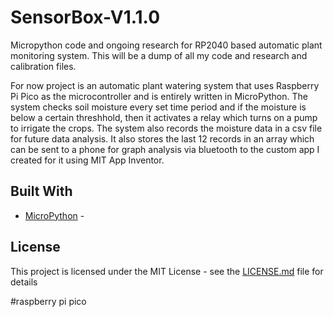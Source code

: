 # SensorBox-V1.1.0
Micropython code and ongoing research for RP2040 based automatic plant monitoring system. This will be a dump of all my code and research and calibration files.

For now project is an automatic plant watering system that uses Raspberry Pi Pico as the microcontroller and is entirely written in MicroPython.
The system checks soil moisture every set time period and if the moisture is below a certain threshhold, then it activates a relay which turns on a pump to irrigate the crops.
The system also records the moisture data in a csv file for future data analysis.
It also stores the last 12 records in an array which can be sent to a phone for graph analysis via bluetooth to the custom app I created for it using MIT App Inventor.

## Built With

* [MicroPython](https://micropython.org/) - 
## License

This project is licensed under the MIT License - see the [LICENSE.md](LICENSE) file for details

#raspberry pi pico
